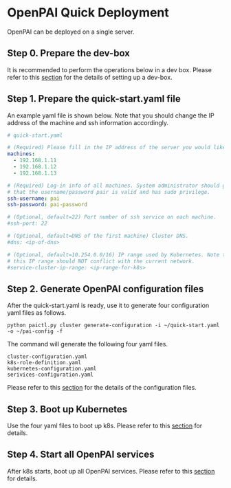 # OpenPAI Quick Deployment

OpenPAI can be deployed on a single server.

## Step 0. Prepare the dev-box

It is recommended to perform the operations below in a dev box.
Please refer to this [section](../pai-management/doc/how-to-setup-dev-box.md) for the details of setting up a dev-box.

## Step 1. Prepare the quick-start.yaml file <a name="step-1a"></a>

An example yaml file is shown below. Note that you should change the IP address of the machine and ssh information accordingly.

```yaml
# quick-start.yaml

# (Required) Please fill in the IP address of the server you would like to deploy OpenPAI
machines:
  - 192.168.1.11
  - 192.168.1.12
  - 192.168.1.13

# (Required) Log-in info of all machines. System administrator should guarantee
# that the username/password pair is valid and has sudo privilege.
ssh-username: pai
ssh-password: pai-password

# (Optional, default=22) Port number of ssh service on each machine.
#ssh-port: 22

# (Optional, default=DNS of the first machine) Cluster DNS.
#dns: <ip-of-dns>

# (Optional, default=10.254.0.0/16) IP range used by Kubernetes. Note that
# this IP range should NOT conflict with the current network.
#service-cluster-ip-range: <ip-range-for-k8s>

```

## Step 2. Generate OpenPAI configuration files

After the quick-start.yaml is ready, use it to generate four configuration yaml files as follows.

```
python paictl.py cluster generate-configuration -i ~/quick-start.yaml -o ~/pai-config -f
```

The command will generate the following four yaml files.

```
cluster-configuration.yaml
k8s-role-definition.yaml
kubernetes-configuration.yaml
serivices-configuration.yaml
```
Please refer to this [section](../pai-management/doc/how-to-write-pai-configuration.md) for the details of the configuration files.

## Step 3. Boot up Kubernetes

Use the four yaml files to boot up k8s.
Please refer to this [section](../pai-management/doc/cluster-bootup.md#step-2) for details.

## Step 4. Start all OpenPAI services

After k8s starts, boot up all OpenPAI services.
Please refer to this [section](../pai-management/doc/cluster-bootup.md#step-3) for details.